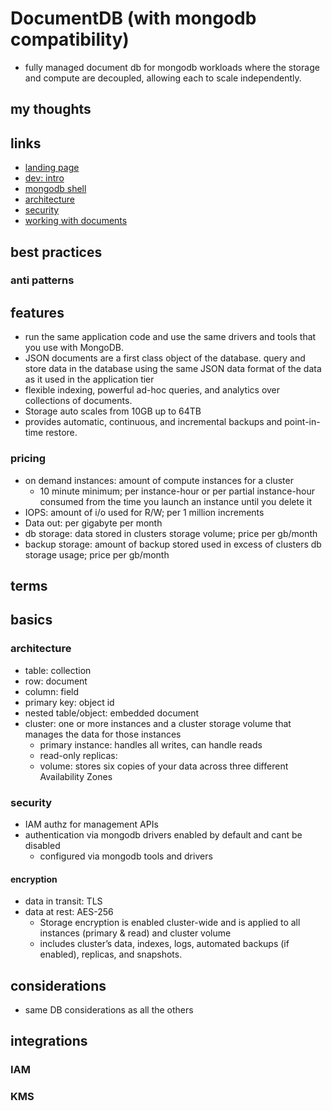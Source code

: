 # DocumentDB (with mongodb compatibility)

- fully managed document db for mongodb workloads where the storage and compute are decoupled, allowing each to scale independently.

## my thoughts

## links

- [landing page](https://aws.amazon.com/documentdb/?did=ap_card&trk=ap_card)
- [dev: intro](https://docs.aws.amazon.com/documentdb/latest/developerguide/what-is.html)
- [mongodb shell](https://docs.aws.amazon.com/documentdb/latest/developerguide/getting-started.connect.html)
- [architecture](https://docs.aws.amazon.com/documentdb/latest/developerguide/how-it-works.html)
- [security](https://docs.aws.amazon.com/documentdb/latest/developerguide/security.html)
- [working with documents](https://docs.aws.amazon.com/documentdb/latest/developerguide/document-database-working-with-documents.html)

## best practices

### anti patterns

## features

- run the same application code and use the same drivers and tools that you use with MongoDB.
- JSON documents are a first class object of the database. query and store data in the database using the same JSON data format of the data as it used in the application tier
- flexible indexing, powerful ad-hoc queries, and analytics over collections of documents.
- Storage auto scales from 10GB up to 64TB
- provides automatic, continuous, and incremental backups and point-in-time restore.

### pricing

- on demand instances: amount of compute instances for a cluster
  - 10 minute minimum; per instance-hour or per partial instance-hour consumed from the time you launch an instance until you delete it
- IOPS: amount of i/o used for R/W; per 1 million increments
- Data out: per gigabyte per month
- db storage: data stored in clusters storage volume; price per gb/month
- backup storage: amount of backup stored used in excess of clusters db storage usage; price per gb/month

## terms

## basics

### architecture

- table: collection
- row: document
- column: field
- primary key: object id
- nested table/object: embedded document
- cluster: one or more instances and a cluster storage volume that manages the data for those instances
  - primary instance: handles all writes, can handle reads
  - read-only replicas:
  - volume: stores six copies of your data across three different Availability Zones

### security

- IAM authz for management APIs
- authentication via mongodb drivers enabled by default and cant be disabled
  - configured via mongodb tools and drivers

#### encryption

- data in transit: TLS
- data at rest: AES-256
  - Storage encryption is enabled cluster-wide and is applied to all instances (primary & read) and cluster volume
  - includes cluster’s data, indexes, logs, automated backups (if enabled), replicas, and snapshots.

## considerations

- same DB considerations as all the others

## integrations

### IAM

### KMS
